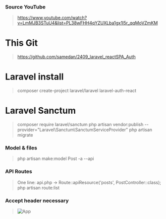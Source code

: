 ### Source YouTube

> https://www.youtube.com/watch?v=LmMJB3STuU4&list=PL38wFHH4qYZUXLba1gx1l5r_qqMoVZmKM

# This Git

> https://github.com/samedan/2409_laravel_reactSPA_Auth

# Laravel install

> composer create-project laravel/laravel laravel-auth-react

# Laravel Sanctum

> composer require laravel/sanctum
> php artisan vendor:publish --provider="Laravel\Sanctum\SanctumServiceProvider"
> php artisan migrate

### Model & files

> php artisan make:model Post -a --api

### API Routes

> One line: api.php -> Route::apiResource('posts', PostController::class);
> php artisan route:list

### Accept header necessary

> ![App](ttps://github.com/samedan/2409_laravel_reactSPA_Aut/blob/main/public/images/printscreen1.jpg)
